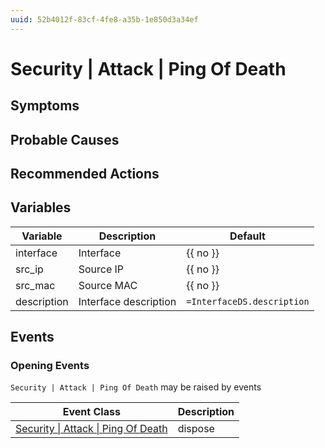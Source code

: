 ```yaml
---
uuid: 52b4012f-83cf-4fe8-a35b-1e850d3a34ef
---
```

# Security | Attack | Ping Of Death

## Symptoms

## Probable Causes

## Recommended Actions

## Variables

| Variable    | Description           | Default                    |
| ----------- | --------------------- | -------------------------- |
| interface   | Interface             | {{ no }}                   |
| src_ip      | Source IP             | {{ no }}                   |
| src_mac     | Source MAC            | {{ no }}                   |
| description | Interface description | `=InterfaceDS.description` |

## Events

### Opening Events
`Security | Attack | Ping Of Death` may be raised by events

| Event Class                                                                                        | Description |
| -------------------------------------------------------------------------------------------------- | ----------- |
| [Security \| Attack \| Ping Of Death](../event-classes-reference/security/attack/ping-of-death.md) | dispose     |
